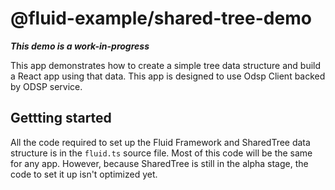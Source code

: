 # @fluid-example/shared-tree-demo

**_This demo is a work-in-progress_**

This app demonstrates how to create a simple tree data structure and build a React app using that data. This app is designed to use Odsp Client backed by ODSP service.

## Gettting started

All the code required to set up the Fluid Framework and SharedTree data structure is in the `fluid.ts` source file. Most of this code will be the same for any app. However, because SharedTree is still in the alpha stage, the code to set it up isn't optimized yet.
